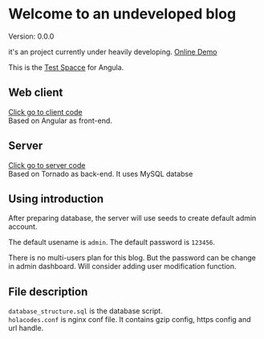 
# Welcome to an undeveloped blog

Version: 0.0.0

it's an project currently under heavily developing. [Online Demo](https://holacodes.com)

This is the [Test Spacce](https://github.com/MirageJian/web-camera-for-angular) for Angula.

## Web client

[Click go to client code](./web_client/README.md)  
Based on Angular as front-end.

## Server

[Click go to server code](./server/README.md)  
Based on Tornado as back-end.
It uses MySQL databse

## Using introduction

After preparing database, the server will use seeds to create default admin account.

The default usename is `admin`. The default password is `123456`.

There is no multi-users plan for this blog. But the password can be change in admin dashboard. Will consider adding user modification function.

## File description

`database_structure.sql` is the database script.  
`holacodes.conf` is nginx conf file. It contains gzip config, https config and url handle.

